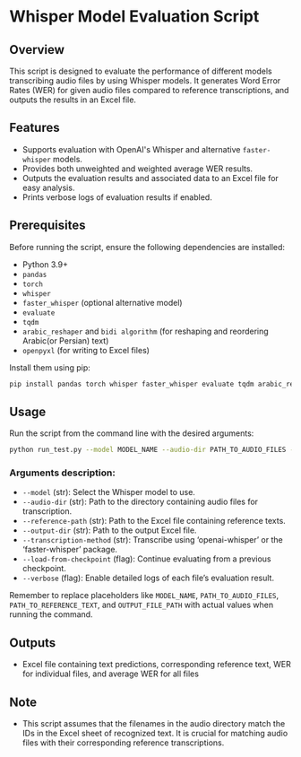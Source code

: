 # Whisper Model Evaluation Script

## Overview
This script is designed to evaluate the performance of different models transcribing audio files by using Whisper models. It generates Word Error Rates (WER) for given audio files compared to reference transcriptions, and outputs the results in an Excel file.

## Features

- Supports evaluation with OpenAI's Whisper and alternative `faster-whisper` models.
- Provides both unweighted and weighted average WER results.
- Outputs the evaluation results and associated data to an Excel file for easy analysis.
- Prints verbose logs of evaluation results if enabled.

## Prerequisites

Before running the script, ensure the following dependencies are installed:

- Python 3.9+
- `pandas`
- `torch`
- `whisper`
- `faster_whisper` (optional alternative model)
- `evaluate`
- `tqdm`
- `arabic_reshaper` and `bidi algorithm` (for reshaping and reordering Arabic(or Persian) text)
- `openpyxl` (for writing to Excel files)

Install them using pip:

```sh
pip install pandas torch whisper faster_whisper evaluate tqdm arabic_reshaper python-bidi openpyxl
```

## Usage

Run the script from the command line with the desired arguments:

```sh
python run_test.py --model MODEL_NAME --audio-dir PATH_TO_AUDIO_FILES --reference-path PATH_TO_REFERENCE_TEXT --output-dir OUTPUT_FILE_PATH --transcription-method TRANSCRIPTION_METHOD [--verbose] [--load-from-checkpoint]
```

### Arguments description:

- `--model` (str): Select the Whisper model to use.
- `--audio-dir` (str): Path to the directory containing audio files for transcription.
- `--reference-path` (str): Path to the Excel file containing reference texts.
- `--output-dir` (str): Path to the output Excel file.
- `--transcription-method` (str): Transcribe using ‘openai-whisper’ or the ‘faster-whisper’ package.
- `--load-from-checkpoint` (flag): Continue evaluating from a previous checkpoint.
- `--verbose` (flag): Enable detailed logs of each file’s evaluation result.


Remember to replace placeholders like `MODEL_NAME`, `PATH_TO_AUDIO_FILES`, `PATH_TO_REFERENCE_TEXT`, and `OUTPUT_FILE_PATH` with actual values when running the command.

## Outputs

- Excel file containing text predictions, corresponding reference text, WER for individual files, and average WER for all files

## Note

- This script assumes that the filenames in the audio directory match the IDs in the Excel sheet of recognized text. It is crucial for matching audio files with their corresponding reference transcriptions.